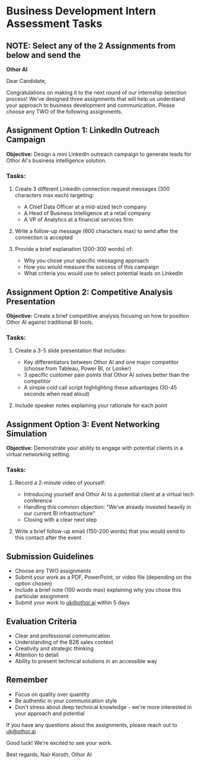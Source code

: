 # Business Development Intern Assessment Tasks
## NOTE: Select any of the 2 Assignments from below and send the 
**Othor AI**

Dear Candidate,

Congratulations on making it to the next round of our internship selection process! We've designed three assignments that will help us understand your approach to business development and communication. Please choose any TWO of the following assignments.

## Assignment Option 1: LinkedIn Outreach Campaign
**Objective:** Design a mini LinkedIn outreach campaign to generate leads for Othor AI's business intelligence solution.

### Tasks:
1. Create 3 different LinkedIn connection request messages (300 characters max each) targeting:
   * A Chief Data Officer at a mid-sized tech company
   * A Head of Business Intelligence at a retail company
   * A VP of Analytics at a financial services firm

2. Write a follow-up message (600 characters max) to send after the connection is accepted

3. Provide a brief explanation (200-300 words) of:
   * Why you chose your specific messaging approach
   * How you would measure the success of this campaign
   * What criteria you would use to select potential leads on LinkedIn

## Assignment Option 2: Competitive Analysis Presentation
**Objective:** Create a brief competitive analysis focusing on how to position Othor AI against traditional BI tools.

### Tasks:
1. Create a 3-5 slide presentation that includes:
   * Key differentiators between Othor AI and one major competitor (choose from Tableau, Power BI, or Looker)
   * 3 specific customer pain points that Othor AI solves better than the competitor
   * A simple cold call script highlighting these advantages (30-45 seconds when read aloud)

2. Include speaker notes explaining your rationale for each point

## Assignment Option 3: Event Networking Simulation
**Objective:** Demonstrate your ability to engage with potential clients in a virtual networking setting.

### Tasks:
1. Record a 2-minute video of yourself:
   * Introducing yourself and Othor AI to a potential client at a virtual tech conference
   * Handling this common objection: "We've already invested heavily in our current BI infrastructure"
   * Closing with a clear next step

2. Write a brief follow-up email (150-200 words) that you would send to this contact after the event

## Submission Guidelines
* Choose any TWO assignments
* Submit your work as a PDF, PowerPoint, or video file (depending on the option chosen)
* Include a brief note (100 words max) explaining why you chose this particular assignment
* Submit your work to uk@othor.ai within 5 days

## Evaluation Criteria
* Clear and professional communication
* Understanding of the B2B sales context
* Creativity and strategic thinking
* Attention to detail
* Ability to present technical solutions in an accessible way

## Remember
* Focus on quality over quantity
* Be authentic in your communication style
* Don't stress about deep technical knowledge - we're more interested in your approach and potential

If you have any questions about the assignments, please reach out to uk@othor.ai

Good luck! We're excited to see your work.

Best regards,
Nair Koroth, Othor AI
